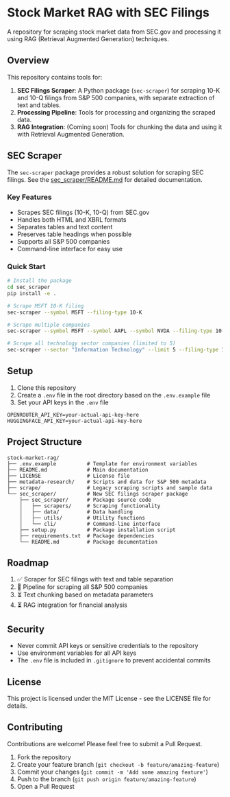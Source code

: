 # Stock Market RAG with SEC Filings

A repository for scraping stock market data from SEC.gov and processing it using RAG (Retrieval Augmented Generation) techniques.

## Overview

This repository contains tools for:

1. **SEC Filings Scraper**: A Python package (`sec-scraper`) for scraping 10-K and 10-Q filings from S&P 500 companies, with separate extraction of text and tables.
2. **Processing Pipeline**: Tools for processing and organizing the scraped data.
3. **RAG Integration**: (Coming soon) Tools for chunking the data and using it with Retrieval Augmented Generation.

## SEC Scraper

The `sec-scraper` package provides a robust solution for scraping SEC filings. See the [sec_scraper/README.md](sec_scraper/README.md) for detailed documentation.

### Key Features

- Scrapes SEC filings (10-K, 10-Q) from SEC.gov
- Handles both HTML and XBRL formats
- Separates tables and text content
- Preserves table headings when possible
- Supports all S&P 500 companies
- Command-line interface for easy use

### Quick Start

```bash
# Install the package
cd sec_scraper
pip install -e .

# Scrape MSFT 10-K filing
sec-scraper --symbol MSFT --filing-type 10-K

# Scrape multiple companies
sec-scraper --symbol MSFT --symbol AAPL --symbol NVDA --filing-type 10-K

# Scrape all technology sector companies (limited to 5)
sec-scraper --sector "Information Technology" --limit 5 --filing-type 10-K
```

## Setup

1. Clone this repository
2. Create a `.env` file in the root directory based on the `.env.example` file
3. Set your API keys in the `.env` file

```
OPENROUTER_API_KEY=your-actual-api-key-here
HUGGINGFACE_API_KEY=your-actual-api-key-here
```

## Project Structure

```
stock-market-rag/
├── .env.example          # Template for environment variables
├── README.md             # Main documentation
├── LICENSE               # License file
├── metadata-research/    # Scripts and data for S&P 500 metadata
├── scrape/               # Legacy scraping scripts and sample data
└── sec_scraper/          # New SEC filings scraper package
    ├── sec_scraper/      # Package source code
    │   ├── scrapers/     # Scraping functionality
    │   ├── data/         # Data handling
    │   ├── utils/        # Utility functions
    │   └── cli/          # Command-line interface
    ├── setup.py          # Package installation script
    ├── requirements.txt  # Package dependencies
    └── README.md         # Package documentation
```

## Roadmap

1. ✅ Scraper for SEC filings with text and table separation
2. 🔄 Pipeline for scraping all S&P 500 companies
3. ⏳ Text chunking based on metadata parameters
4. ⏳ RAG integration for financial analysis

## Security

- Never commit API keys or sensitive credentials to the repository
- Use environment variables for all API keys
- The `.env` file is included in `.gitignore` to prevent accidental commits

## License

This project is licensed under the MIT License - see the LICENSE file for details.

## Contributing

Contributions are welcome! Please feel free to submit a Pull Request.

1. Fork the repository
2. Create your feature branch (`git checkout -b feature/amazing-feature`)
3. Commit your changes (`git commit -m 'Add some amazing feature'`)
4. Push to the branch (`git push origin feature/amazing-feature`)
5. Open a Pull Request
